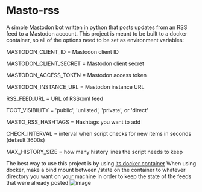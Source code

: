 # Masto-rss

A simple Mastodon bot written in python that posts updates from an RSS feed to a Mastodon account.
This project is meant to be built to a docker container, so all of the options need to be set as environment variables:

MASTODON_CLIENT_ID = Mastodon  client  ID

MASTODON_CLIENT_SECRET = Mastodon  client  secret

MASTODON_ACCESS_TOKEN = Mastodon  access  token

MASTODON_INSTANCE_URL = Mastodon  instance  URL

RSS_FEED_URL = URL  of  RSS/xml  feed

TOOT_VISIBILITY = 'public', 'unlisted', 'private', or 'direct'

MASTO_RSS_HASHTAGS = Hashtags you want to add

CHECK_INTERVAL = interval when script checks for new items in seconds (default 3600s)

MAX_HISTORY_SIZE = how many history lines the script needs to keep

The best way to use this project is by using [its docker container](https://hub.docker.com/r/amitserper/masto-rss)
When using docker, make a bind mount between /state on the container to whatever directory you want on your machine in order to keep the state of the feeds that were already posted
![image](https://github.com/aserper/masto-rss/actions/workflows/masto-rss.yml/badge.svg)
